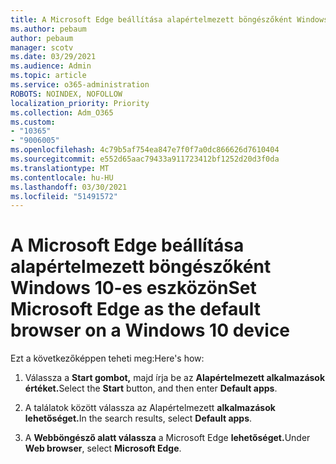 ```yaml
---
title: A Microsoft Edge beállítása alapértelmezett böngészőként Windows 10-es eszközön
ms.author: pebaum
author: pebaum
manager: scotv
ms.date: 03/29/2021
ms.audience: Admin
ms.topic: article
ms.service: o365-administration
ROBOTS: NOINDEX, NOFOLLOW
localization_priority: Priority
ms.collection: Adm_O365
ms.custom:
- "10365"
- "9006005"
ms.openlocfilehash: 4c79b5af754ea847e7f0f7a0dc866626d7610404
ms.sourcegitcommit: e552d65aac79433a911723412bf1252d20d3f0da
ms.translationtype: MT
ms.contentlocale: hu-HU
ms.lasthandoff: 03/30/2021
ms.locfileid: "51491572"
---
```

# <a name="set-microsoft-edge-as-the-default-browser-on-a-windows-10-device"></a><span data-ttu-id="2cb19-102">A Microsoft Edge beállítása alapértelmezett böngészőként Windows 10-es eszközön</span><span class="sxs-lookup"><span data-stu-id="2cb19-102">Set Microsoft Edge as the default browser on a Windows 10 device</span></span>

<span data-ttu-id="2cb19-103">Ezt a következőképpen teheti meg:</span><span class="sxs-lookup"><span data-stu-id="2cb19-103">Here's how:</span></span>

1. <span data-ttu-id="2cb19-104">Válassza a **Start gombot,** majd írja be az **Alapértelmezett alkalmazások értéket.**</span><span class="sxs-lookup"><span data-stu-id="2cb19-104">Select the **Start** button, and then enter **Default apps**.</span></span>

1. <span data-ttu-id="2cb19-105">A találatok között válassza az Alapértelmezett **alkalmazások lehetőséget.**</span><span class="sxs-lookup"><span data-stu-id="2cb19-105">In the search results, select **Default apps**.</span></span>

1. <span data-ttu-id="2cb19-106">A **Webböngésző alatt válassza** a Microsoft Edge **lehetőséget.**</span><span class="sxs-lookup"><span data-stu-id="2cb19-106">Under **Web browser**, select **Microsoft Edge**.</span></span>
